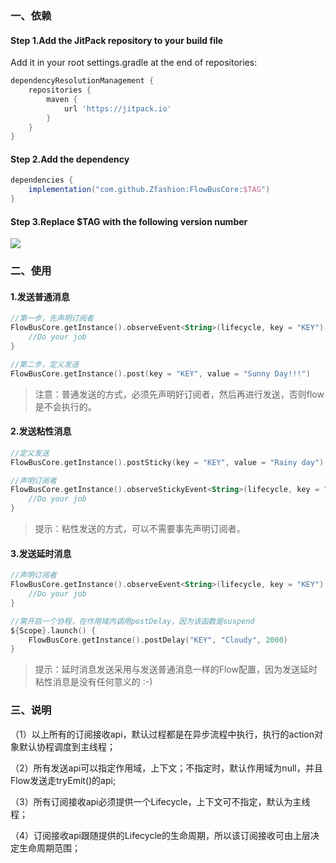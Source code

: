 ### 一、依赖

#### Step 1.Add the JitPack repository to your build file

Add it in your root settings.gradle at the end of repositories:

```groovy
dependencyResolutionManagement {
    repositories {
        maven {
            url 'https://jitpack.io'
        }
    }
}
```

#### Step 2.Add the dependency

```groovy
dependencies {
    implementation("com.github.Zfashion:FlowBusCore:$TAG")
}
```

#### Step 3.Replace $TAG with the following version number

[![](https://jitpack.io/v/Zfashion/FlowBusCore.svg)](https://jitpack.io/#Zfashion/FlowBusCore)



### 二、使用

#### 1.发送普通消息

```kotlin
//第一步，先声明订阅者
FlowBusCore.getInstance().observeEvent<String>(lifecycle, key = "KEY") {
    //Do your job 
}

//第二步，定义发送
FlowBusCore.getInstance().post(key = "KEY", value = "Sunny Day!!!")
```

> 注意：普通发送的方式，必须先声明好订阅者，然后再进行发送，否则flow是不会执行的。

#### 2.发送粘性消息

```kotlin
//定义发送
FlowBusCore.getInstance().postSticky(key = "KEY", value = "Rainy day")

//声明订阅者
FlowBusCore.getInstance().observeStickyEvent<String>(lifecycle, key = "KEY") {
    //Do your job
}
```

> 提示：粘性发送的方式，可以不需要事先声明订阅者。

#### 3.发送延时消息

```kotlin
//声明订阅者
FlowBusCore.getInstance().observeEvent<String>(lifecycle, key = "KEY") {
    //Do your job
}

//需开启一个协程，在作用域内调用postDelay，因为该函数是suspend
${Scope}.launch() {
    FlowBusCore.getInstance().postDelay("KEY", "Cloudy", 2000)
}
```

> 提示：延时消息发送采用与发送普通消息一样的Flow配置，因为发送延时粘性消息是没有任何意义的 :-)



### 三、说明

（1）以上所有的订阅接收api，默认过程都是在异步流程中执行，执行的action对象默认协程调度到主线程；

（2）所有发送api可以指定作用域，上下文；不指定时，默认作用域为null，并且Flow发送走tryEmit()的api;

（3）所有订阅接收api必须提供一个Lifecycle，上下文可不指定，默认为主线程；

（4）订阅接收api跟随提供的Lifecycle的生命周期，所以该订阅接收可由上层决定生命周期范围；
